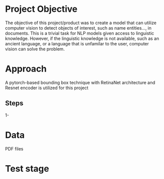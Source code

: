 # Project Objective

The objective of this project/product was to create a model that can utilize computer vision to detect objects of interest, such as name entities..., in documents. This is a trivial task for NLP models given access to linguistic knowledge. However, if the linguistic knowledge is not available, such as an ancient language, or a language that is unfamilar to the user, computer vision can solve the problem.

# Approach

A pytorch-based bounding box technique with RetinaNet architecture and Resnet encoder is utilized for this project  
## Steps  
1-  





# Data

PDF files  


# Test stage

